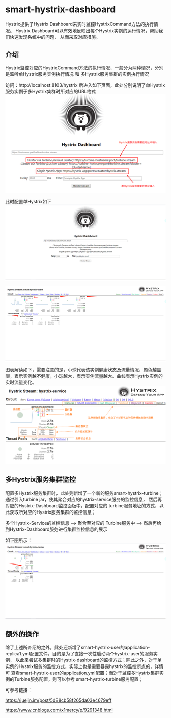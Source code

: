 # smart-hystrix-dashboard
Hystrix提供了Hystrix Dashboard来实时监控HystrixCommand方法的执行情况。 
Hystrix Dashboard可以有效地反映出每个Hystrix实例的运行情况，帮助我们快速发现系统中的问题，
从而采取对应措施。

## 介绍
Hystrix监控对应的HystrixCommand方法的执行情况，一般分为两种情况，分别是监听单Hystrix服务实例执行情况 和 多Hystrix服务集群的实例执行情况

访问：http://localhost:8103/hystrix 后进入如下页面，此处分别说明了单Hystrix服务实例于多Hystrix集群时所对应的URL格式
![Hystrix-dashboard](src/main/resources/file/dashboard-login.png)

此时配置单Hystrix如下
![单Hystrix-dashboard配置页面](src/main/resources/file/dashboard1.png)

![单Hystrix-dashboard监控页面](src/main/resources/file/dashboard2.png)

图表解读如下，需要注意的是，小球代表该实例健康状态及流量情况，颜色越显眼，表示实例越不健康，小球越大，表示实例流量越大。曲线表示Hystrix实例的实时流量变化。
![Hystrix-dashboard监控页面解读](src/main/resources/file/dashboard-explain.png)


## 多Hystrix服务集群监控

配置多Hystrix服务集群时，此处则新增了一个新的服务smart-hystrix-turbine；通过引入turbine jar，使其聚合对应的hystrix-service服务的监控信息，
然后再对应的Hystrix-Dashboard监控面板中，配置对应的 turbine服务地址的方式，以此获取所对应的Hystrix服务集群的监控信息；

多个Hystrix-Service的监控信息 --> 聚合至对应的 Turbine服务中  --> 然后再给到Hystrix-Dashboard服务进行集群监控信息的展示

如下图所示：
![Hystrix-dashboard集群监控页面解读](src/main/resources/file/dashboard-cloud.png)


## 额外的操作
除了上述所介绍的之外，此处还新增了smart-hystrix-user的application-replica1.yml配置文件，目的是为了直接一次性启动两个hystrix-user的服务实例，
以此来尝试多集群时的Hystrix-dashboard的监控方式；除此之外，对于单实例的Hystrix服务的监控方式，实际上也是需要暴露hystrix的监控断点的，详情可
查看smart-hystrix-user的application.yml配置；而对于监控多Hystrix集群实例的Turbine服务配置，则可以参考 smart-hystrix-turbine服务配置；


可参考链接：

https://juejin.im/post/5d88cb58f265da03e4679eff

https://www.cnblogs.com/x1mercy/p/9291348.html